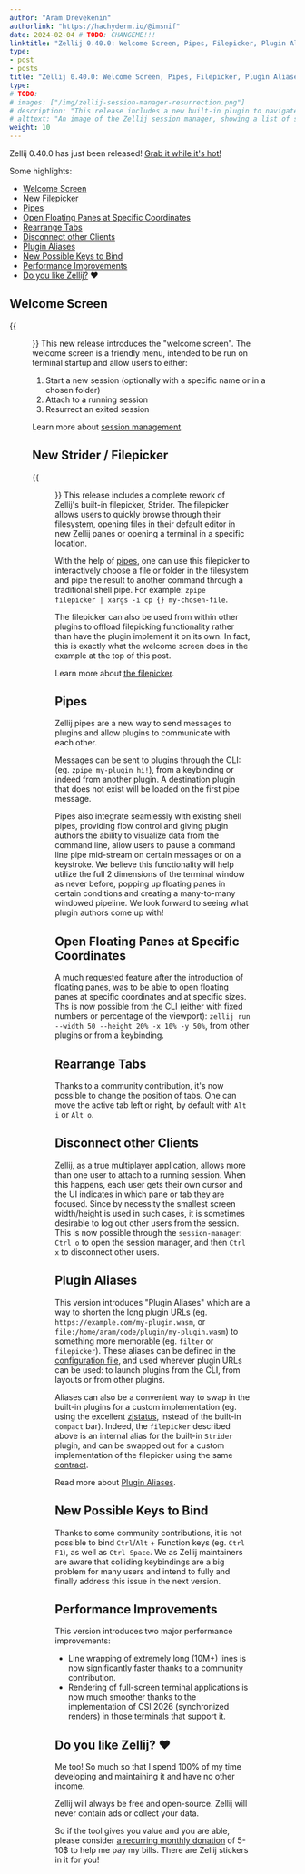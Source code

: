 ```yaml
---
author: "Aram Drevekenin"
authorlink: "https://hachyderm.io/@imsnif"
date: 2024-02-04 # TODO: CHANGEME!!!
linktitle: "Zellij 0.40.0: Welcome Screen, Pipes, Filepicker, Plugin Aliases"
type:
- post
- posts
title: "Zellij 0.40.0: Welcome Screen, Pipes, Filepicker, Plugin Aliases"
type:
# TODO:
# images: ["/img/zellij-session-manager-resurrection.png"]
# description: "This release includes a new built-in plugin to navigate across sessions, configurable plugins, a plugin permission system and much more!"
# alttext: "An image of the Zellij session manager, showing a list of sessions it would be possible to switch to, as well as information about their tabs, panes and connected users"
weight: 10
---
```

Zellij 0.40.0 has just been released! [Grab it while it's hot!](https://github.com/zellij-org/zellij/v0.40.0)

Some highlights:
- [Welcome Screen](#welcome-screen)
- [New Filepicker](#new-strider--filepicker)
- [Pipes](#pipes)
- [Open Floating Panes at Specific Coordinates](#open-floating-panes-at-specific-coordinates)
- [Rearrange Tabs](#rearrange-tabs)
- [Disconnect other Clients](#disconnect-other-clients)
- [Plugin Aliases](#plugin-aliases)
- [New Possible Keys to Bind](#new-possible-keys-to-bind)
- [Performance Improvements](#performance-improvements)
- [Do you like Zellij?](#do-you-like-zellij-) ❤️

## Welcome Screen
{{<figure src="/img/welcome-screen.gif" width="800px;" alt="An image of the Zellij welcome screen">}}
This new release introduces the "welcome screen". The welcome screen is a friendly menu, intended to be run on terminal startup and allow users to either:
1. Start a new session (optionally with a specific name or in a chosen folder)
2. Attach to a running session
3. Resurrect an exited session

Learn more about [session management](/tutorials/session-management).

## New Strider / Filepicker
{{<figure src="/img/filepicker-zpipe.gif" width="800px;" alt="An image of the Zellij filepicker copying the dynamically selected file to a specific destination">}}
This release includes a complete rework of Zellij's built-in filepicker, Strider. The filepicker allows users to quickly browse through their filesystem, opening files in their default editor in new Zellij panes or opening a terminal in a specific location.

With the help of [pipes](#pipes), one can use this filepicker to interactively choose a file or folder in the filesystem and pipe the result to another command through a traditional shell pipe. For example: `zpipe filepicker | xargs -i cp {} my-chosen-file`.

The filepicker can also be used from within other plugins to offload filepicking functionality rather than have the plugin implement it on its own. In fact, this is exactly what the welcome screen does in the example at the top of this post.

Learn more about [the filepicker](/tutorials/filepicker).

## Pipes
Zellij pipes are a new way to send messages to plugins and allow plugins to communicate with each other.

Messages can be sent to plugins through the CLI: (eg. `zpipe my-plugin hi!`), from a keybinding or indeed from another plugin. A destination plugin that does not exist will be loaded on the first pipe message.

Pipes also integrate seamlessly with existing shell pipes, providing flow control and giving plugin authors the ability to visualize data from the command line, allow users to pause a command line pipe mid-stream on certain messages or on a keystroke. We believe this functionality will help utilize the full 2 dimensions of the terminal window as never before, popping up floating panes in certain conditions and creating a many-to-many windowed pipeline. We look forward to seeing what plugin authors come up with!

## Open Floating Panes at Specific Coordinates
A much requested feature after the introduction of floating panes, was to be able to open floating panes at specific coordinates and at specific sizes. Ths is now possible from the CLI (either with fixed numbers or percentage of the viewport): `zellij run --width 50 --height 20% -x 10% -y 50%`, from other plugins or from a keybinding.

## Rearrange Tabs
Thanks to a community contribution, it's now possible to change the position of tabs. One can move the active tab left or right, by default with `Alt i` or `Alt o`.

## Disconnect other Clients
Zellij, as a true multiplayer application, allows more than one user to attach to a running session. When this happens, each user gets their own cursor and the UI indicates in which pane or tab they are focused. Since by necessity the smallest screen width/height is used in such cases, it is sometimes desirable to log out other users from the session. This is now possible through the `session-manager`: `Ctrl o` to open the session manager, and then `Ctrl x` to disconnect other users.

## Plugin Aliases
This version introduces "Plugin Aliases" which are a way to shorten the long plugin URLs (eg. `https://example.com/my-plugin.wasm`, or `file:/home/aram/code/plugin/my-plugin.wasm`) to something more memorable (eg. `filter` or `filepicker`). These aliases can be defined in the [configuration file](/documentation/configuration.html), and used wherever plugin URLs can be used: to launch plugins from the CLI, from layouts or from other plugins.

Aliases can also be a convenient way to swap in the built-in plugins for a custom implementation (eg. using the excellent [zjstatus](https://github.com/dj95/zjstatus), instead of the built-in `compact` bar). Indeed, the `filepicker` described above is an internal alias for the built-in `Strider` plugin, and can be swapped out for a custom implementation of the filepicker using the same [contract](/documentation/filepicker-alias.html).

Read more about [Plugin Aliases](/documentation/plugin-aliases.html).

## New Possible Keys to Bind
Thanks to some community contributions, it is not possible to bind `Ctrl`/`Alt` + Function keys (eg. `Ctrl F1`), as well as `Ctrl Space`. We as Zellij maintainers are aware that colliding keybindings are a big problem for many users and intend to fully and finally address this issue in the next version.

## Performance Improvements
This version introduces two major performance improvements:
* Line wrapping of extremely long (10M+) lines is now significantly faster thanks to a community contribution.
* Rendering of full-screen terminal applications is now much smoother thanks to the implementation of CSI 2026 (synchronized renders) in those terminals that support it.

## Do you like Zellij? ❤️
Me too! So much so that I spend 100% of my time developing and maintaining it and have no other income.

Zellij will always be free and open-source. Zellij will never contain ads or collect your data.

So if the tool gives you value and you are able, please consider [a recurring monthly donation](https://github.com/sponsors/imsnif) of 5-10$ to help me pay my bills. There are Zellij stickers in it for you!
